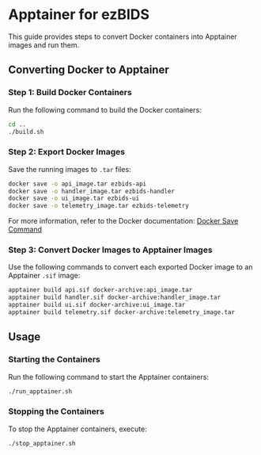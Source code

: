 # Apptainer for ezBIDS

This guide provides steps to convert Docker containers into Apptainer images and run them.

## Converting Docker to Apptainer

### Step 1: Build Docker Containers
Run the following command to build the Docker containers:
```sh
cd ..
./build.sh
```

### Step 2: Export Docker Images
Save the running images to `.tar` files:
```sh
docker save -o api_image.tar ezbids-api
docker save -o handler_image.tar ezbids-handler
docker save -o ui_image.tar ezbids-ui
docker save -o telemetry_image.tar ezbids-telemetry
```
For more information, refer to the Docker documentation: [Docker Save Command](https://docs.docker.com/reference/cli/docker/image/save/)

### Step 3: Convert Docker Images to Apptainer Images
Use the following commands to convert each exported Docker image to an Apptainer `.sif` image:
```sh
apptainer build api.sif docker-archive:api_image.tar
apptainer build handler.sif docker-archive:handler_image.tar
apptainer build ui.sif docker-archive:ui_image.tar
apptainer build telemetry.sif docker-archive:telemetry_image.tar
```

## Usage

### Starting the Containers
Run the following command to start the Apptainer containers:
```sh
./run_apptainer.sh
```

### Stopping the Containers
To stop the Apptainer containers, execute:
```sh
./stop_apptainer.sh
```
